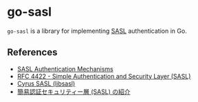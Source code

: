 # go-sasl

`go-sasl` is a library for implementing [SASL](https://datatracker.ietf.org/doc/html/rfc4422) authentication in Go.

## References

- [SASL Authentication Mechanisms](https://www.iana.org/assignments/sasl-mechanisms/sasl-mechanisms.xhtml)
- [RFC 4422 - Simple Authentication and Security Layer (SASL)](https://datatracker.ietf.org/doc/html/rfc4422)
- [Cyrus SASL (libsasl)](https://www.cyrusimap.org/sasl/)
- [簡易認証セキュリティー層 (SASL) の紹介](https://docs.oracle.com/cd/E19253-01/819-0396/6n2qur9ug/index.html)
